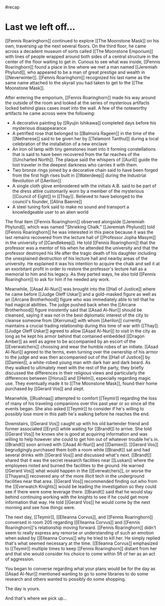 #recap 
# Last we left off...
[[Fennis Roaringhorn]] continued to explore [[The Moonstone Mask]] on his own, traversing up the next several floors. On the third floor, he came across a decadent museum of sorts called [[The Moonstone Emporium]] with lines of people wrapped around both sides of a central structure in the center of the floor waiting to get in. Curious to see what was inside, [[Fennis Roaringhorn]] found a place in line where we met a man named [[Jeremiah Phylund]], who appeared to be a man of great prestige and wealth in [[Neverwinter]]. [[Fennis Roaringhorn]] recognized his last name as the same name attached to the skyrail you had taken to get to the [[The Moonstone Mask]].

After entering the emporium, [[Fennis Roaringhorn]] made his way around the outside of the room and looked at the series of mysterious artifacts locked behind glass cases inset into the wall. A few of the noteworthy artifacts he came across were the following:
- A decorative painting by [[Ryujin Ishikawa]] completed days before his mysterious disappearance
- A petrified rose that belonged to [[Balmora Rageen]] in the time of the [[Netherese]] said to be given her by [[Telamont Tanthul]] during a local celebration of the installation of a new enclave
- An iron oil lamp with tiny gemstones inset into it forming constellations that is said to have been recovered from the far reaches of the [[Uncharted North]]. The plaque said the whispers of [[Auril]] guide the lost traveler in the deepest darkness who carries it with them.
- Two bronze rings joined by a decorative chain said to have been forged from the first high rises built in [[Waterdeep]] during the Industrial Revolution of [[Aerilon]]
- A single cloth glove embroidered with the initials A.B. said to be part of the dress attire customarily worn by a member of the mysterious [[Council of Eight]] in [[Thay]]. Believed to have belonged to the council's founder, [[Alina Baenre]]
- A steel tuning fork said to make no sound and transport a knowledgeable user to an alien world

The final item [[Fennis Roaringhorn]] observed alongside [[Jeremiah Phylund]], which was named "Shrieking Chalk." [[Jeremiah Phylund]] told [[Fennis Roaringhorn]] he was interested in this piece because it was the last remains recovered from the lecture hall of [[Professor Jopha Masym]] in the university of [[Candlekeep]]. He told [[Fennis Roaringhorn]] that the professor was a mentor of his when he attended the university and that the professor destroyed his life after the tragic death of his daughter including the unexplained destruction of his lecture hall and nearby areas of the university. He explained it was his intention to acquire the chalk and sell it at an exorbitant profit in order to restore the professor's lecture hall as a memorial to him and his legacy. As they parted ways, he also told [[Fennis Roaringhorn]] to ask for him if he needed any work.

Meanwhile, [[Asad Al-Nuri]] was brought into the [[Hall of Justice]] where he came before [[Judge Oleff Uskar]] and a gold-masked figure as well as an [[Arcane Brotherhood]] figure who was immediately able to tell that he had magical abilities. The judge pushed back when the [[Arcane Brotherhood]] figure insistently said that [[Asad Al-Nuri]] should be cleansed, saying it was not in the best diplomatic interest of the city to cleanse someone from [[Kerruma]] with whom [[Aerilon]] currently maintains a crucial trading relationship during this time of war with [[Thay]]. [[Judge Oleff Uskar]] agreed to allow [[Asad Al-Nuri]] to visit in the city as long as he kept his armor behind that contained embedded [[Dragon Amber]] as well as agree to be accompanied by an escort of the [[Everwatchers]] choosing and wear the humble robes of an initiate. [[Asad Al-Nuri]] agreed to the terms, even turning over the ownership of his armor to the judge and was then accompanied out of the [[Hall of Justice]] by [[Damien]], a white-robed young man with dark hair and dark beard. As they walked to ultimately meet with the rest of the party, they briefly discussed the differences in their religious views and particularly the differences between [[Horus]] and [[Helm]], especially regarding magic use. They eventually made it to [[The Moonstone Mask]], found their home purchased by [[Gerard Vos]] and slept.

Meanwhile, [[Rushnaa]] attempted to comfort [[Teymir]] regarding the loss of many of his traveling companions over this past year or so since all the events began. She also asked [[Teymir]] to consider if he's willing to possibly lose more in this path he's walking before he reaches the end.

Downstairs, [[Gerard Vos]] caught up with his old bartender friend and former associated [[Eryn]] while waiting for [[Brandt]] to arrive. She told [[Gerard Vos]] he knows she is good at acquiring information and was willing to help however she could to get him out of whatever trouble he's in. [[Brandt]] soon arrived with [[Asad Al-Nuri]] and [[Damien]]. [[Gerard Vos]] begrudgingly purchased them both a room while [[Brandt]] sat and had several drinks with [[Gerard Vos]] and discussed what's next. [[Brandt]] shared that it was the secret research facilities near [[Luskan]] where the employees rioted and burned the facilities to the ground. He warned [[Gerard Vos]] what would happen in the [[Everwatchers]], or worse the [[Thayans]] recovered any of the more illicit tech in the underground facilities near that area. [[Gerard Vos]] recommended finding out who from the [[Everwatch Knights]] would be leading the investigation so they could see if there were some leverage there. [[Brandt]] said that he would stay behind continuing working with the knights to see if he could get more information that way. He told [[Gerard Vos]] he would come by the next morning and see how things were.

The next day, [[Teymir]], [[Elleanna Corvus]], and [[Fennis Roaringhorn]] conversed in room 205 regarding [[Elleanna Corvus]] and [[Fennis Roaringhorn]]'s relationship moving forward. [[Fennis Roaringhorn]] didn't seem to really express any remorse or understanding of such an emotion when asked by [[Elleanna Corvus]] why he tried to kill her. He simply replied that's what seemed necessary at the time. [[Elleanna Corvus]] emphasized to [[Teymir]] multiple times to keep [[Fennis Roaringhorn]] distant from her and that she would consider his choice to come within 5ft of her as an act of aggression. 

You began to converse regarding what your plans would be for the day as [[Asad Al-Nuri]] mentioned wanting to go to some libraries to do some research and others wanted to possibly do some shopping. 

The day is yours.

And that's where we pick up...